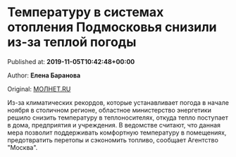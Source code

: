 
# Температуру в системах отопления Подмосковья снизили из-за теплой погоды

Published at: **2019-11-05T10:42:48+00:00**

Author: **Елена Баранова**

Original: [МОЛНЕТ.RU](https://www.molnet.ru/mos/ru/municipal/o_717433)

Из-за климатических рекордов, которые устанавливает погода в начале ноября в столичном регионе, областное министерство энергетики решило снизить температуру в теплоносителях, откуда тепло поступает в дома, предприятия и учреждения.
В ведомстве считают, что данная мера позволит поддерживать комфортную температуру в помещениях, предотвратить перетопы и сэкономить топливо, сообщает Агентство "Москва".
